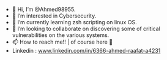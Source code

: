 - 👋 Hi, I’m @Ahmed98955.
- 👀 I’m interested in Cybersecurity.
- 🌱 I’m currently learning zsh scripting on linux OS.
- 💞️ I’m looking to collaborate on discovering some of critical vulnerabilities on the various systems. 
- 📫 How to reach me!! | of course here 🥰
- Linkedin : www.linkedin.com/in/‪ahmed-raafat-‬‏-6366a4231


<!---
Ahmed98955/Ahmed98955 is a ✨ special ✨ repository because its `README.md` (this file) appears on your GitHub profile.
You can click the Preview link to take a look at your changes.
--->
